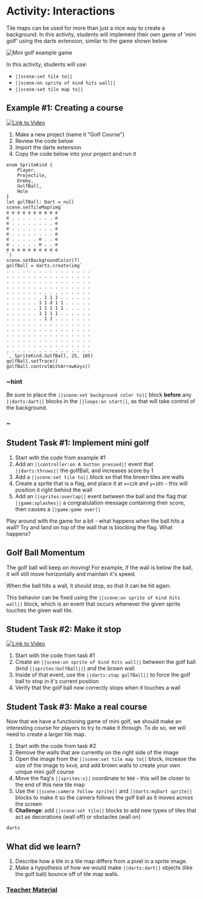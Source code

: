 # Activity: Interactions

Tile maps can be used for more than just a nice way to create a background. In this activity, students will implement their own game of 'mini golf' using the darts extension, similar to the game shown below

![Mini golf example game](/static/courses/csintro2/tilemap/mini-golf.gif)

In this activity, students will use: 
* ``||scene:set tile to||``
* ``||scene:on sprite of kind hits wall||``
* ``||scene:set tile map to||``

## Example #1: Creating a course

[![Link to Video](/static/thumbnail_play_video.png)](https://aka.ms/40544a-tilemap-golf )

1. Make a new project (name it "Golf Course")
2. Review the code below
3. Import the darts extension
4. Copy the code below into your project and run it

```blocks
enum SpriteKind {
    Player,
    Projectile,
    Enemy,
    GolfBall,
    Hole
}
let golfBall: Dart = null
scene.setTileMap(img`
e e e e e e e e e e 
e . . . . . . . . e 
e . . . . . . . . e 
e . . . . . . . . e 
e . . . . . . . . e 
e . . . . . e . . e 
e . . . . . e . . e 
e e e e e e e e e e 
`)
scene.setBackgroundColor(7)
golfBall = darts.create(img`
. . . . . . . . . . . . . . . . 
. . . . . . . . . . . . . . . . 
. . . . . . . . . . . . . . . . 
. . . . . . . . . . . . . . . . 
. . . . . . . . . . . . . . . . 
. . . . . . . 1 1 1 . . . . . . 
. . . . . . 1 1 d 1 1 . . . . . 
. . . . . . 1 1 1 1 1 . . . . . 
. . . . . . 1 1 1 1 . . . . . . 
. . . . . . . 1 1 . . . . . . . 
. . . . . . . . . . . . . . . . 
. . . . . . . . . . . . . . . . 
. . . . . . . . . . . . . . . . 
. . . . . . . . . . . . . . . . 
. . . . . . . . . . . . . . . . 
. . . . . . . . . . . . . . . . 
`, SpriteKind.GolfBall, 25, 105)
golfBall.setTrace()
golfBall.controlWithArrowKeys()
```

### ~hint

Be sure to place the ``||scene:set background color to||`` block **before** any ``||darts:dart||`` blocks in the ``||loops:on start||``, as that will take control of the background.

### ~

## Student Task #1: Implement mini golf

1. Start with the code from example #1
2. Add an ``||controller:on A button pressed||`` event that ``||darts:throws||`` the golfBall, and increases score by 1
3. Add a ``||scene:set tile to||`` block so that the brown tiles are walls
4. Create a sprite that is a flag, and place it at `x=120` and `y=105` - this will position it right behind the wall
5. Add an ``||sprites:overlap||`` event between the ball and the flag that ``||game:splashes||`` a congratulation message containing their score, then causes a ``||game:game over||``

Play around with the game for a bit - what happens when the ball hits a wall? Try and land on top of the wall that is blocking the flag. What happens?

## Golf Ball Momentum

The golf ball will keep on moving! For example, if the wall is below the ball, it will still move horizontally and maintain it's speed. 

When the ball hits a wall, it should stop, so that it can be hit again.

This behavior can be fixed using the ``||scene:on sprite of kind hits wall||`` block, which is an event that occurs whenever the given sprite touches the given wall tile.

## Student Task #2: Make it stop

[![Link to Video](/static/thumbnail_play_video.png)](https://aka.ms/40544a-tilemap-longgolf)

1. Start with the code from task #1
2. Create an ``||scene:on sprite of kind hits wall||`` between the golf ball (kind ``||sprites:GolfBall||``) and the brown wall
3. Inside of that event, use the ``||darts:stop golfBall||`` to force the golf ball to stop in it's current position
4. Verify that the golf ball now correctly stops when it touches a wall

## Student Task #3: Make a real course

Now that we have a functioning game of mini golf, we should make an interesting course for players to try to make it through. To do so, we will need to create a larger tile map.

1. Start with the code from task #2
2. Remove the walls that are currently on the right side of the image
3. Open the image from the ``||scene:set tile map to||`` block, increase the size of the image to `64x8`, and add brown walls to create your own unique mini golf course
4. Move the flag's ``||sprites:x||`` coordinate to `960` - this will be closer to the end of this new tile map
5. Use the ``||scene:camera follow sprite||`` and ``||darts:myDart sprite||`` blocks to make it so the camera follows the golf ball as it moves across the screen
6. **Challenge**: add ``||scene:set tile||`` blocks to add new types of tiles that act as decorations (wall off) or obstacles (wall on)

```package
darts
```

## What did we learn? 

1. Describe how a tile in a tile map differs from a pixel in a sprite image.
2. Make a hypothesis of how we would make ``||darts:dart||`` objects (like the golf ball) bounce off of tile map walls.

### [Teacher Material](/courses/csintro2/about/teachers)
